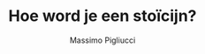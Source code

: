 ---
title: "Hoe word je een stoïcijn?"
author: "Massimo Pigliucci"
isbn: ""
isbn13: ""
rating: "4"
publisher: "Have, Ten"
pages: "288"
publishYear: "2017"
read: "2018"
goodreads_id: "36410247"
language: "nl"
---